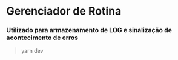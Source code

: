 # Gerenciador de Rotina

### Utilizado para armazenamento de LOG e sinalização de acontecimento de erros

> yarn dev
